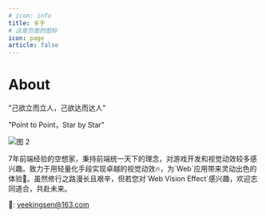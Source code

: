 ```yaml
---
# icon: info
title: 关于
# 这是页面的图标
icon: page
article: false
---
```


# About

"己欲立而立人，己欲达而达人"

"Point to Point，Star by Star"

![图 2](/assets/posts/31f651e22c4ed7e8ceee315c371231a6225405b7a54532a4f139cd96f0e3bd99.jpg)  


<p style="color: #1b1b1b;">7年前端经验的空想家，秉持前端统一天下的理念，对游戏开发和视觉动效较多感兴趣。致力于用轻量化手段实现卓越的视觉动效🔥，为`Web`应用带来灵动出色的体验🤖。虽然修行之路漫长且艰辛，但若您对`Web Vision Effect`感兴趣，欢迎志同道合，共赴未来。</p>

📮: veekingsen@163.com